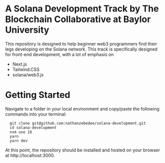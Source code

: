 # A Solana Development Track by The Blockchain Collaborative at Baylor University

This repository is designed to help beginner web3 programmers find their legs developing on the Solana network. This track is specifically designed for front-end development, with a lot of emphasis on 

- Next.js
- Tailwind.CSS
- solana/web3.js

# Getting Started
Navigate to a folder in your local environment and copy/paste the following commands into your terminal:
```
  git clone git@github.com:nathanzebedee/solana-development.git
  cd solana-development
  nvm use 16
  yarn
  yarn dev
```
At this point, the repository should be installed and hosted on your browser at http://localhost:3000.

